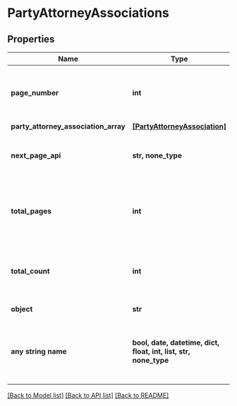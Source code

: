# PartyAttorneyAssociations


## Properties
Name | Type | Description | Notes
------------ | ------------- | ------------- | -------------
**page_number** | **int** | Page number for which results where obtained. | 
**party_attorney_association_array** | [**[PartyAttorneyAssociation]**](PartyAttorneyAssociation.md) |  | 
**next_page_api** | **str, none_type** | Link to next page of a particular entity in a Case. | 
**total_pages** | **int** | Total number of pages to obtain all the objects of a party in the Case. | 
**total_count** | **int** | Total number of parties of the Case entity in a Case. | 
**object** | **str** | Name of the object | defaults to "PartyAttorneyAssociations"
**any string name** | **bool, date, datetime, dict, float, int, list, str, none_type** | any string name can be used but the value must be the correct type | [optional]

[[Back to Model list]](../README.md#documentation-for-models) [[Back to API list]](../README.md#documentation-for-api-endpoints) [[Back to README]](../README.md)


